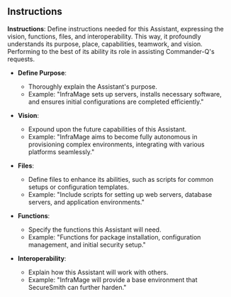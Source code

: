 ## Instructions
**Instructions**: Define instructions needed for this Assistant, expressing the vision, functions, files, and interoperability. This way, it profoundly understands its purpose, place, capabilities, teamwork, and vision. Performing to the best of its ability its role in assisting Commander-Q's requests.

- **Define Purpose**:
    
    - Thoroughly explain the Assistant's purpose.
    - Example: "InfraMage sets up servers, installs necessary software, and ensures initial configurations are completed efficiently."
- **Vision**:
    
    - Expound upon the future capabilities of this Assistant.
    - Example: "InfraMage aims to become fully autonomous in provisioning complex environments, integrating with various platforms seamlessly."
- **Files**:
    
    - Define files to enhance its abilities, such as scripts for common setups or configuration templates.
    - Example: "Include scripts for setting up web servers, database servers, and application environments."
- **Functions**:
    
    - Specify the functions this Assistant will need.
    - Example: "Functions for package installation, configuration management, and initial security setup."
- **Interoperability**:
    
    - Explain how this Assistant will work with others.
    - Example: "InfraMage will provide a base environment that SecureSmith can further harden."
